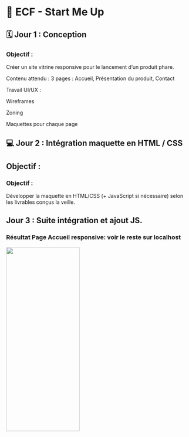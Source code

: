 # 🚀 ECF - Start Me Up
## 🗓️ Jour 1 : Conception
### Objectif :
Créer un site vitrine responsive pour le lancement d’un produit phare.

Contenu attendu :
3 pages : Accueil, Présentation du produit, Contact

Travail UI/UX :

Wireframes

Zoning

Maquettes pour chaque page

## 💻 Jour 2 : Intégration maquette en HTML / CSS
## Objectif :
### Objectif : 
Développer la maquette en HTML/CSS (+ JavaScript si nécessaire) selon les livrables conçus la veille.

## Jour 3 : Suite intégration et ajout JS. 


### Résultat Page Accueil responsive: voir le reste sur localhost
<img src="assets/captureecran.gif" width="200" height="500"/>
